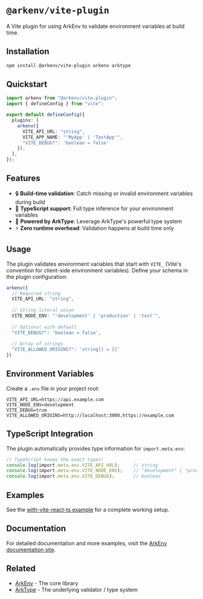 # `@arkenv/vite-plugin`

A Vite plugin for using ArkEnv to validate environment variables at build time.

## Installation

```sh
npm install @arkenv/vite-plugin arkenv arktype
```

## Quickstart

```typescript title="vite.config.ts"
import arkenv from "@arkenv/vite-plugin";
import { defineConfig } from "vite";

export default defineConfig({
  plugins: [
    arkenv({
      VITE_API_URL: "string",
      VITE_APP_NAME: "'MyApp' | 'TestApp'",
      "VITE_DEBUG?": 'boolean = false'
    }),
  ],
});
```

## Features

- 🔒 **Build-time validation**: Catch missing or invalid environment variables during build
- 🚀 **TypeScript support**: Full type inference for your environment variables
- 💪 **Powered by ArkType**: Leverage ArkType's powerful type system
- ⚡ **Zero runtime overhead**: Validation happens at build time only

## Usage

The plugin validates environment variables that start with `VITE_` (Vite's convention for client-side environment variables). Define your schema in the plugin configuration:

```typescript
arkenv({
  // Required string
  VITE_API_URL: "string",
  
  // String literal union
  VITE_NODE_ENV: "'development' | 'production' | 'test'",
  
  // Optional with default
  "VITE_DEBUG?": 'boolean = false',
  
  // Array of strings
  "VITE_ALLOWED_ORIGINS?": 'string[] = []'
})
```

## Environment Variables

Create a `.env` file in your project root:

```dotenv title=".env"
VITE_API_URL=https://api.example.com
VITE_NODE_ENV=development
VITE_DEBUG=true
VITE_ALLOWED_ORIGINS=http://localhost:3000,https://example.com
```

## TypeScript Integration

The plugin automatically provides type information for `import.meta.env`:

```typescript
// TypeScript knows the exact types!
console.log(import.meta.env.VITE_API_URL);     // string
console.log(import.meta.env.VITE_NODE_ENV);    // "development" | "production" | "test"
console.log(import.meta.env.VITE_DEBUG);       // boolean
```

## Examples

See the [with-vite-react-ts example](https://github.com/yamcodes/arkenv/tree/main/examples/with-vite-react-ts) for a complete working setup.

## Documentation

For detailed documentation and more examples, visit the [ArkEnv documentation site](https://arkenv.vercel.app).

## Related

- [ArkEnv](https://github.com/yamcodes/arkenv) - The core library
- [ArkType](https://arktype.io/) - The underlying validator / type system